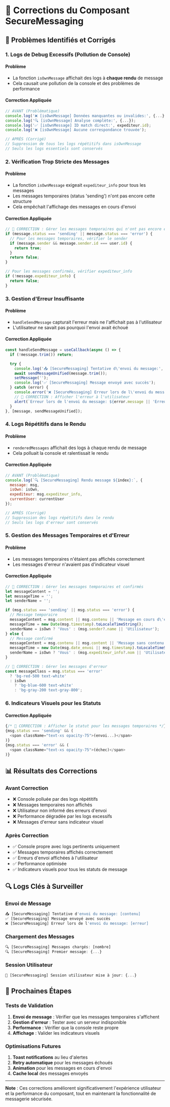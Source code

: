 # 🔧 Corrections du Composant SecureMessaging

## 🚨 Problèmes Identifiés et Corrigés

### **1. Logs de Debug Excessifs (Pollution de Console)**

#### **Problème**
- La fonction `isOwnMessage` affichait des logs à **chaque rendu** de message
- Cela causait une pollution de la console et des problèmes de performance

#### **Correction Appliquée**
```javascript
// AVANT (Problématique)
console.log('❌ [isOwnMessage] Données manquantes ou invalides:', {...});
console.log('🔍 [isOwnMessage] Analyse complète:', {...});
console.log('✅ [isOwnMessage] ID match direct:', expediteur.id);
console.log('❌ [isOwnMessage] Aucune correspondance trouvée');

// APRÈS (Corrigé)
// Suppression de tous les logs répétitifs dans isOwnMessage
// Seuls les logs essentiels sont conservés
```

### **2. Vérification Trop Stricte des Messages**

#### **Problème**
- La fonction `isOwnMessage` exigeait `expediteur_info` pour tous les messages
- Les messages temporaires (status 'sending') n'ont pas encore cette structure
- Cela empêchait l'affichage des messages en cours d'envoi

#### **Correction Appliquée**
```javascript
// 🔧 CORRECTION : Gérer les messages temporaires qui n'ont pas encore expediteur_info
if (message.status === 'sending' || message.status === 'error') {
  // Pour les messages temporaires, vérifier le sender
  if (message.sender && message.sender.id === user.id) {
    return true;
  }
  return false;
}

// Pour les messages confirmés, vérifier expediteur_info
if (!message.expediteur_info) {
  return false;
}
```

### **3. Gestion d'Erreur Insuffisante**

#### **Problème**
- `handleSendMessage` capturait l'erreur mais ne l'affichait pas à l'utilisateur
- L'utilisateur ne savait pas pourquoi l'envoi avait échoué

#### **Correction Appliquée**
```javascript
const handleSendMessage = useCallback(async () => {
  if (!message.trim()) return;

  try {
    console.log('📤 [SecureMessaging] Tentative d\'envoi du message:', message.trim());
    await sendMessageUnified(message.trim());
    setMessage('');
    console.log('✅ [SecureMessaging] Message envoyé avec succès');
  } catch (error) {
    console.error('❌ [SecureMessaging] Erreur lors de l\'envoi du message:', error);
    // 🔧 CORRECTION : Afficher l'erreur à l'utilisateur
    alert(`Erreur lors de l'envoi du message: ${error.message || 'Erreur inconnue'}`);
  }
}, [message, sendMessageUnified]);
```

### **4. Logs Répétitifs dans le Rendu**

#### **Problème**
- `renderedMessages` affichait des logs à chaque rendu de message
- Cela polluait la console et ralentissait le rendu

#### **Correction Appliquée**
```javascript
// AVANT (Problématique)
console.log(`🔍 [SecureMessaging] Rendu message ${index}:`, {
  message: msg,
  isOwn: isOwn,
  expediteur: msg.expediteur_info,
  currentUser: currentUser
});

// APRÈS (Corrigé)
// Suppression des logs répétitifs dans le rendu
// Seuls les logs d'erreur sont conservés
```

### **5. Gestion des Messages Temporaires et d'Erreur**

#### **Problème**
- Les messages temporaires n'étaient pas affichés correctement
- Les messages d'erreur n'avaient pas d'indicateur visuel

#### **Correction Appliquée**
```javascript
// 🔧 CORRECTION : Gérer les messages temporaires et confirmés
let messageContent = '';
let messageTime = '';
let senderName = '';

if (msg.status === 'sending' || msg.status === 'error') {
  // Message temporaire
  messageContent = msg.content || msg.contenu || 'Message en cours d\'envoi...';
  messageTime = new Date(msg.timestamp).toLocaleTimeString();
  senderName = isOwn ? 'Vous' : (msg.sender?.name || 'Utilisateur');
} else {
  // Message confirmé
  messageContent = msg.contenu || msg.content || 'Message sans contenu';
  messageTime = new Date(msg.date_envoi || msg.timestamp).toLocaleTimeString();
  senderName = isOwn ? 'Vous' : (msg.expediteur_info?.nom || 'Utilisateur');
}

// 🔧 CORRECTION : Gérer les messages d'erreur
const messageClass = msg.status === 'error' 
  ? 'bg-red-500 text-white' 
  : isOwn 
    ? 'bg-blue-600 text-white'
    : 'bg-gray-200 text-gray-800';
```

### **6. Indicateurs Visuels pour les Statuts**

#### **Correction Appliquée**
```javascript
{/* 🔧 CORRECTION : Afficher le statut pour les messages temporaires */}
{msg.status === 'sending' && (
  <span className="text-xs opacity-75">(envoi...)</span>
)}
{msg.status === 'error' && (
  <span className="text-xs opacity-75">(échec)</span>
)}
```

## 📊 Résultats des Corrections

### **Avant Correction**
- ❌ Console polluée par des logs répétitifs
- ❌ Messages temporaires non affichés
- ❌ Utilisateur non informé des erreurs d'envoi
- ❌ Performance dégradée par les logs excessifs
- ❌ Messages d'erreur sans indicateur visuel

### **Après Correction**
- ✅ Console propre avec logs pertinents uniquement
- ✅ Messages temporaires affichés correctement
- ✅ Erreurs d'envoi affichées à l'utilisateur
- ✅ Performance optimisée
- ✅ Indicateurs visuels pour tous les statuts de message

## 🔍 Logs Clés à Surveiller

### **Envoi de Message**
```javascript
📤 [SecureMessaging] Tentative d'envoi du message: [contenu]
✅ [SecureMessaging] Message envoyé avec succès
❌ [SecureMessaging] Erreur lors de l'envoi du message: [erreur]
```

### **Chargement des Messages**
```javascript
🔍 [SecureMessaging] Messages chargés: [nombre]
🔍 [SecureMessaging] Premier message: {...}
```

### **Session Utilisateur**
```javascript
🔄 [SecureMessaging] Session utilisateur mise à jour: {...}
```

## 🚀 Prochaines Étapes

### **Tests de Validation**
1. **Envoi de message** : Vérifier que les messages temporaires s'affichent
2. **Gestion d'erreur** : Tester avec un serveur indisponible
3. **Performance** : Vérifier que la console reste propre
4. **Affichage** : Valider les indicateurs visuels

### **Optimisations Futures**
1. **Toast notifications** au lieu d'alertes
2. **Retry automatique** pour les messages échoués
3. **Animation** pour les messages en cours d'envoi
4. **Cache local** des messages envoyés

---

**Note** : Ces corrections améliorent significativement l'expérience utilisateur et la performance du composant, tout en maintenant la fonctionnalité de messagerie sécurisée.
